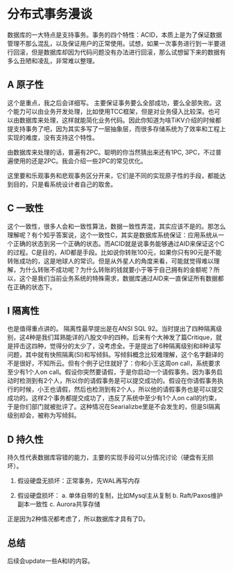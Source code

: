 # 分布式事务漫谈

数据库的一大特点是支持事务。事务的四个特性：ACID，本质上是为了保证数据管理不那么混乱，以及保证用户的正常使用。试想，如果一次事务进行到一半要进行回滚，但是数据库却因为代码问题没有办法进行回滚，那么试想留下来的数据有多么丑陋和凌乱，非常难以整理。

## A 原子性
这个是重点，我之后会详细写。
主要保证事务要么全部成功，要么全部失败。这个能力可以由业务开发处理，比如使用TCC框架，但是对业务侵入比较深。也可以由数据库来处理，这样就能简化业务代码。因此你知道为啥TiKV介绍的时候都提支持事务了吧，因为其实多写了一层抽象层，而很多存储系统为了效率和工程上实现的难度，没有支持这个特性。

由数据库来处理的话，普遍有2PC。聪明的你当然猜出来还有1PC, 3PC，不过普遍使用的还是2PC。我会介绍一些2PC的常见优化。

这里要和乐观事务和悲观事务区分开来，它们是不同的实现原子性的手段，都能达到目的，只是看系统设计者自己的取舍。

## C 一致性
这个一致性，很多人会和一致性算法，数据一致性弄混，其实应该不是的。那怎么理解呢？有个知乎答案说，这个一致性C，其实是数据库系统保证：应用系统从一个正确的状态到另一个正确的状态。而ACID就是说事务能够通过AID来保证这个C的过程。C是目的，AID都是手段。比如说你转账100元，如果你只有90元是不能转账成功的，这是地球人的常识。但是从外星人的角度来看，可能就觉得难以理解，为什么转账不成功呢？为什么转账的钱就要小于等于自己拥有的金额呢？所以，这个是我们当前业务系统的特殊需求，数据库通过AID来一直保证所有数据都在正确的状态下。


## I 隔离性
也是值得重点讲的。
隔离性最早提出是在ANSI SQL 92。当时提出了四种隔离级别，这4种是我们耳熟能详的八股文中的四种。后来有个大神发了篇Critique，就是抨击这四种，觉得分的太少了，没考虑全。于是提出了6种隔离级别和8种读写问题，其中就有快照隔离(SI)和写倾斜。写倾斜概念比较难理解，这个名字翻译的不是很好，不知所云。但有个例子记住就好了：你和小王这周on call，系统要求至少有1个人on call。假设你突然要请假，于是你启动一个请假事务。因为事务启动时检测到有2个人，所以你的请假事务是可以提交成功的。假设在你请假事务执行的时候，小王也请假，然后也检测到有2个人，所以他的请假事务也是可以提交成功的。这样2个事务都提交成功了，违反了系统中至少有1个人on call的约束，于是你们部门就被批评了。这种情况在Searializbe里是不会发生的，但是SI隔离级别却会，被称为写倾斜。

## D 持久性
持久性代表数据库容错的能力，主要的实现手段可以分情况讨论（硬盘有无损坏）。
1. 假设硬盘无损坏：正常事务，先WAL再写内存

2. 假设硬盘损坏：
a. 单体自带的复制，比如Mysql主从复制
b. Raft/Paxos维护副本一致性
c. Aurora共享存储

正是因为2种情况都考虑了，所以数据库才具有了D。

## 总结
后续会update一些A和I的内容。